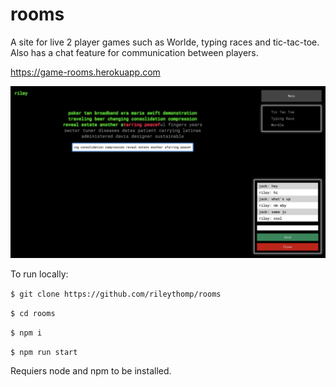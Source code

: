 # rooms

A site for live 2 player games such as Worlde, typing races and tic-tac-toe. Also has a chat feature for communication between players.

https://game-rooms.herokuapp.com

![screenshot](screenshot.png)

To run locally:

`$ git clone https://github.com/rileythomp/rooms`

`$ cd rooms`

`$ npm i`

`$ npm run start`

Requiers node and npm to be installed.
